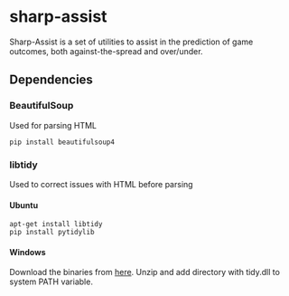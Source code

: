 # sharp-assist

Sharp-Assist is a set of utilities to assist in the prediction of game outcomes, both against-the-spread and over/under.

## Dependencies

### BeautifulSoup

Used for parsing HTML

    pip install beautifulsoup4

### libtidy

Used to correct issues with HTML before parsing

#### Ubuntu
    apt-get install libtidy
    pip install pytidylib

#### Windows

Download the binaries from [here](http://binaries.html-tidy.org/). Unzip and add directory with tidy.dll to system PATH variable.
